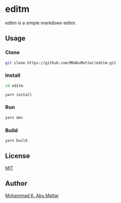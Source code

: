 # editm

editm is a simple markdown editor.

## Usage

### Clone

```bash
git clone https://github.com/MKAbuMattar/editm.git
```

### Install

```bash
cd editm

yarn install
```

### Run

```bash
yarn dev
```

### Build

```bash
yarn build
```

## License

[MIT](LICENSE)

## Author

[Mohammad K. Abu Mattar](https://mkabumattar.github.io)
